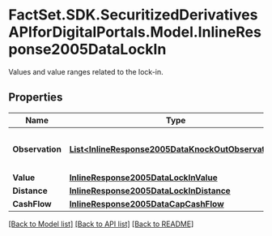# FactSet.SDK.SecuritizedDerivativesAPIforDigitalPortals.Model.InlineResponse2005DataLockIn
Values and value ranges related to the lock-in.

## Properties

Name | Type | Description | Notes
------------ | ------------- | ------------- | -------------
**Observation** | [**List&lt;InlineResponse2005DataKnockOutObservation&gt;**](InlineResponse2005DataKnockOutObservation.md) | Values of the barrier observation modality. | [optional] 
**Value** | [**InlineResponse2005DataLockInValue**](InlineResponse2005DataLockInValue.md) |  | [optional] 
**Distance** | [**InlineResponse2005DataLockInDistance**](InlineResponse2005DataLockInDistance.md) |  | [optional] 
**CashFlow** | [**InlineResponse2005DataCapCashFlow**](InlineResponse2005DataCapCashFlow.md) |  | [optional] 

[[Back to Model list]](../README.md#documentation-for-models) [[Back to API list]](../README.md#documentation-for-api-endpoints) [[Back to README]](../README.md)

